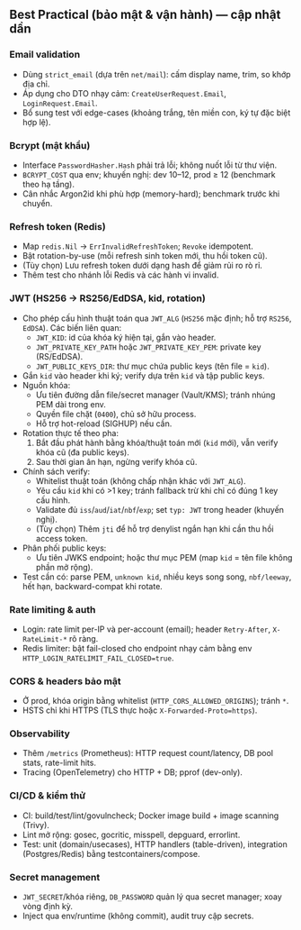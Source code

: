 ## Best Practical (bảo mật & vận hành) — cập nhật dần

### Email validation
- Dùng `strict_email` (dựa trên `net/mail`): cấm display name, trim, so khớp địa chỉ.
- Áp dụng cho DTO nhạy cảm: `CreateUserRequest.Email`, `LoginRequest.Email`.
- Bổ sung test với edge-cases (khoảng trắng, tên miền con, ký tự đặc biệt hợp lệ).

### Bcrypt (mật khẩu)
- Interface `PasswordHasher.Hash` phải trả lỗi; không nuốt lỗi từ thư viện.
- `BCRYPT_COST` qua env; khuyến nghị: dev 10–12, prod ≥ 12 (benchmark theo hạ tầng).
- Cân nhắc Argon2id khi phù hợp (memory-hard); benchmark trước khi chuyển.

### Refresh token (Redis)
- Map `redis.Nil` → `ErrInvalidRefreshToken`; `Revoke` idempotent.
- Bật rotation-by-use (mỗi refresh sinh token mới, thu hồi token cũ).
- (Tùy chọn) Lưu refresh token dưới dạng hash để giảm rủi ro rò rỉ.
- Thêm test cho nhánh lỗi Redis và các hành vi invalid.

### JWT (HS256 → RS256/EdDSA, kid, rotation)
- Cho phép cấu hình thuật toán qua `JWT_ALG` (`HS256` mặc định; hỗ trợ `RS256`, `EdDSA`). Các biến liên quan:
  - `JWT_KID`: id của khóa ký hiện tại, gắn vào header.
  - `JWT_PRIVATE_KEY_PATH` hoặc `JWT_PRIVATE_KEY_PEM`: private key (RS/EdDSA).
  - `JWT_PUBLIC_KEYS_DIR`: thư mục chứa public keys (tên file = `kid`).
- Gắn `kid` vào header khi ký; verify dựa trên `kid` và tập public keys.
- Nguồn khóa:
  - Ưu tiên đường dẫn file/secret manager (Vault/KMS); tránh nhúng PEM dài trong env.
  - Quyền file chặt (`0400`), chủ sở hữu process.
  - Hỗ trợ hot-reload (SIGHUP) nếu cần.
- Rotation thực tế theo pha:
  1) Bắt đầu phát hành bằng khóa/thuật toán mới (`kid` mới), vẫn verify khóa cũ (đa public keys).
  2) Sau thời gian ân hạn, ngừng verify khóa cũ.
- Chính sách verify:
  - Whitelist thuật toán (không chấp nhận khác với `JWT_ALG`).
  - Yêu cầu `kid` khi có >1 key; tránh fallback trừ khi chỉ có đúng 1 key cấu hình.
  - Validate đủ `iss`/`aud`/`iat`/`nbf`/`exp`; set `typ: JWT` trong header (khuyến nghị).
  - (Tùy chọn) Thêm `jti` để hỗ trợ denylist ngắn hạn khi cần thu hồi access token.
- Phân phối public keys:
  - Ưu tiên JWKS endpoint; hoặc thư mục PEM (map `kid` = tên file không phần mở rộng).
- Test cần có: parse PEM, `unknown kid`, nhiều keys song song, `nbf/leeway`, hết hạn, backward-compat khi rotate.

### Rate limiting & auth
- Login: rate limit per-IP và per-account (email); header `Retry-After`, `X-RateLimit-*` rõ ràng.
- Redis limiter: bật fail-closed cho endpoint nhạy cảm bằng env `HTTP_LOGIN_RATELIMIT_FAIL_CLOSED=true`.

### CORS & headers bảo mật
- Ở prod, khóa origin bằng whitelist (`HTTP_CORS_ALLOWED_ORIGINS`); tránh `*`.
- HSTS chỉ khi HTTPS (TLS thực hoặc `X-Forwarded-Proto=https`).

### Observability
- Thêm `/metrics` (Prometheus): HTTP request count/latency, DB pool stats, rate-limit hits.
- Tracing (OpenTelemetry) cho HTTP + DB; pprof (dev-only).

### CI/CD & kiểm thử
- CI: build/test/lint/govulncheck; Docker image build + image scanning (Trivy).
- Lint mở rộng: gosec, gocritic, misspell, depguard, errorlint.
- Test: unit (domain/usecases), HTTP handlers (table-driven), integration (Postgres/Redis) bằng testcontainers/compose.

### Secret management
- `JWT_SECRET`/khóa riêng, `DB_PASSWORD` quản lý qua secret manager; xoay vòng định kỳ.
- Inject qua env/runtime (không commit), audit truy cập secrets.


